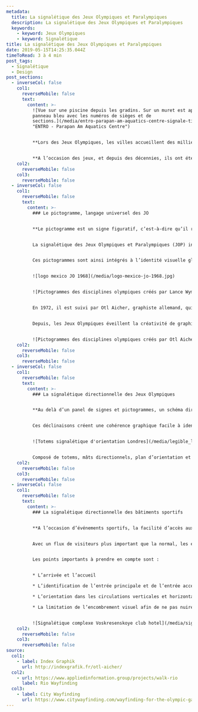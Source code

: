 ```yaml
---
metadata:
  title: La signalétique des Jeux Olympiques et Paralympiques
  description: La signalétique des Jeux Olympiques et Paralympiques
  keywords:
    - keyword: Jeux Olympiques
    - keyword: Signalétique
title: La signalétique des Jeux Olympiques et Paralympiques
date: 2019-05-15T14:25:35.044Z
timeToRead: 3 à 4 min
post_tags:
  - Signalétique
  - Design
post_sections:
  - inverseCol: false
    col1:
      reverseMobile: false
      text:
        content: >-
          ![Vue sur une piscine depuis les gradins. Sur un muret est apposé un
          panneau bleu avec les numéros de sièges et de
          sections.](/media/entro-parapan-am-aquatics-centre-signale-tique-sport-1024x610.jpg
          "ENTRO - Parapan Am Aquatics Centre")


          **Lors des Jeux Olympiques, les villes accueillent des milliers visiteurs venus du monde entier. Ces amateurs de sport sont aussi des touristes qu’il faut guider et orienter afin de leur permettre d’être autonomes.**


          **A l’occasion des jeux, et depuis des décennies, ils ont été nombreux, graphistes, designers et signaléticiens, à se plier à l’exercice de la création d’un système signalétique dédié à cet événement.**
    col2:
      reverseMobile: false
    col3:
      reverseMobile: false
  - inverseCol: false
    col1:
      reverseMobile: false
      text:
        content: >-
          ### Le pictogramme, langage universel des JO


          **Le pictogramme est un signe figuratif, c’est-à-dire qu’il représente un objet ou une situation (contrairement à l’idéogramme qui représente une idée). Pour tout savoir sur les pictogrammes, lisez l’article «**&nbsp;**[Isotypes, pictogrammes et logotypes](https://atipy.fr/posts/isotypes-pictogrammes-et-logotypes)**&nbsp;**».**


          La signalétique des Jeux Olympiques et Paralympiques (JOP) intègre également la mise en place de tout un tas de pictogrammes. Ces pictogrammes permettent à tous une compréhension de l’information, quelque soit la langue du visiteur. Un élément qui est donc indispensable lors d’un événement internationale comme les Jeux Olympiques et Paralympiques. Ce langage se doit d’être universel.


          Ces pictogrammes sont ainsi intégrés à l’identité visuelle globale et nécessitent une réflexion spécifique. C’est Lance Wyman, graphiste américain, qui lancera une dynamique créative et cohérente avec une identité visuelle mémorable lors des JO de Mexico en 1968.


          ![logo mexico JO 1968](/media/logo-mexico-jo-1968.jpg)


          ![Pictogrammes des disciplines olympiques créés par Lance Wyman](/media/lance-wyman-jo-mexico-68-pictogrammes-10.jpg)


          En 1972, il est suivi par Otl Aicher, graphiste allemand, qui créé une série de pictogrammes représentant les différentes disciplines sportives à l’occasion des JO de Munich.


          Depuis, les Jeux Olympiques éveillent la créativité de graphistes et designers s’essayant à l’exercice.


          ![Pictogrammes des disciplines olympiques créés par Otl Aicher](/media/pictogramms-jo-olt-aicher-munich.jpg)
    col2:
      reverseMobile: false
    col3:
      reverseMobile: false
  - inverseCol: false
    col1:
      reverseMobile: false
      text:
        content: >-
          ### La signalétique directionnelle des Jeux Olympiques


          **Au delà d’un panel de signes et pictogrammes, un schéma directeur d’orientation doit également intégrer un ensemble d’outils comme les plans, des guides touristiques, des tickets, des informations liées aux transports, etc.**


          Ces déclinaisons créent une cohérence graphique facile à identifier. Ainsi, en 2006, la ville de Londres met en place [Legible London](https://tfl.gov.uk/info-for/boroughs-and-communities/legible-london), un système de signalétique urbaine en prévision des Jeux Olympiques qui se dérouleront 6 ans plus tard.


          ![Totems signalétique d'orientation Londres](/media/legible_london_13.jpg "Source : Legible London")


          Composé de totems, mâts directionnels, plan d’orientation et guides, la signalétique d’orientation de Londres répond aux besoins d’information des piétons, touristes et londoniens. Ce système signalétique (wayfinding) met en avant des points de repères, le temps de marche, les informations liées aux transports, un sens d’orientation. En 2012, à l’occasion des Jeux Olympiques, le système évolue afin de proposer des informations spécifiques et mieux orienter les visiteurs et sportifs.
    col2:
      reverseMobile: false
    col3:
      reverseMobile: false
  - inverseCol: false
    col1:
      reverseMobile: false
      text:
        content: >-
          ### La signalétique directionnelle des bâtiments sportifs


          **A l’occasion d’événements sportifs, la facilité d’accès aux équipements est indispensable. Pouvoir se repérer dans un stade, une piscine ou un complexe sportif facilite l’utilisation de l’espace. Qui ne s’est jamais perdu en maillot de bain dans des vestiaires où l’accès au bassin n’était pas indiqué ?**


          Avec un flux de visiteurs plus important que la normal, les équipements sportifs accueillant les compétitions des Jeux Olympiques et Paralympiques doivent être dotés d’un système signalétique intuitif, inclusif et logique. Une signalétique efficace permet à chaque utilisateur de pouvoir naviguer sur le site sans stress et en autonomie.


          Les points importants à prendre en compte sont :


          * L’arrivée et l’accueil

          * L’identification de l’entrée principale et de l’entrée accessible, si celle-ci est différente.

          * L’orientation dans les circulations verticales et horizontales

          * La limitation de l’encombrement visuel afin de ne pas nuire à la bonne compréhension des informations


          ![Signalétique complexe Voskresenskoye club hotel](/media/signaletique-sport-tomatdesign-1024x640.jpg "Source : tomatdesign – Complexe sportif du Voskresenskoye club hotel")
    col2:
      reverseMobile: false
    col3:
      reverseMobile: false
source:
  col1:
    - label: Index Graphik
      url: http://indexgrafik.fr/otl-aicher/
  col2:
    - url: https://www.appliedinformation.group/projects/walk-rio
      label: Rio Wayfinding
  col3:
    - label: City Wayfinding
      url: https://www.citywayfinding.com/wayfinding-for-the-olympic-games/
---
```

